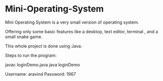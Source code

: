 # Mini-Operating-System

Mini Operating System is a very small version of operating system.

Offering only some basic features like a desktop, text editor, terminal , and a small snake game.

This whole project is done using Java.

Steps to run the program:

javac loginDemo.java
java loginDemo

Username: aravind
Password: 1967
